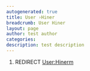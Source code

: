 ```yaml
---
autogenerated: true
title: User ›Hiner
breadcrumb: User Hiner
layout: page
author: test author
categories: 
description: test description
---
```


1.  REDIRECT [User:Hinerm](User_Hinerm "wikilink")

